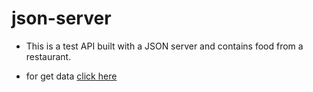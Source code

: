 # json-server

- This is a test API built with a JSON server and contains food from a restaurant.

- for get data <a href="https://json-server-jade-eta.vercel.app/">click here</a>
